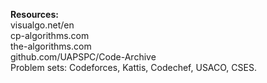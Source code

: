 **Resources:**  
visualgo.net/en  
cp-algorithms.com  
the-algorithms.com  
github.com/UAPSPC/Code-Archive  
Problem sets: Codeforces, Kattis, Codechef, USACO, CSES.

